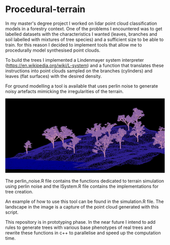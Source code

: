 # Procedural-terrain

In my master's degree project I worked on lidar point cloud classification models in a forestry context. One of the problems I encountered was to get labelled datasets with the characteristics I wanted (leaves, branches and soil labelled with mixtures of tree species) and a sufficient size to be able to train. for this reason I decided to implement tools that allow me to procedurally model synthesised point clouds.

To build the trees I implemented a Lindenmayer system interpreter (https://en.wikipedia.org/wiki/L-system) and a function that translates these instructions into point clouds sampled on the branches (cylinders) and leaves (flat surfaces) with the desired density.

For ground modelling a tool is available that uses perlin noise to generate noisy artefacts mimicking the irregularities of the terrain.

![Alt text](https://github.com/martinnff/Procedural-terrain/blob/main/image1.png "procedural landscape")

The perlin_noise.R file contains the functions dedicated to terrain simulation using perlin noise and the lSystem.R file contains the implementations for tree creation.

An example of how to use this tool can be found in the simulation.R file. The landscape in the image is a capture of the point cloud generated with this script.

This repository is in prototyping phase. In the near future I intend to add rules to generate trees with various base phenotypes of real trees and rewrite these functions in c++ to parallelise and speed up the computation time.

